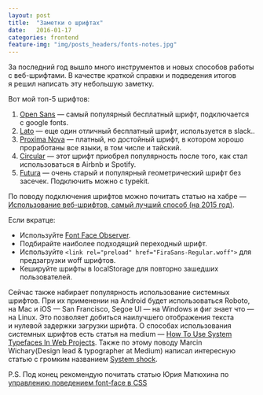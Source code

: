 ```yaml
---
layout: post
title:  "Заметки о шрифтах"
date:   2016-01-17
categories: frontend
feature-img: "img/posts_headers/fonts-notes.jpg"
---
```

За&nbsp;последний год вышло много инструментов и&nbsp;новых способов работы с&nbsp;веб-шрифтами. В&nbsp;качестве краткой справки и&nbsp;подведения итогов я&nbsp;решил написать эту небольшую заметку.

Вот мой топ-5&nbsp;шрифтов:

1. [Open Sans](https://www.google.com/fonts/specimen/Open+Sans)&nbsp;&mdash; самый популярный бесплатный шрифт, подключается с&nbsp;google fonts.
2. [Lato](https://www.google.com/fonts/specimen/Lato)&nbsp;&mdash; еще один отличный бесплатный шрифт, используется в&nbsp;slack..
3. [Proxima Nova](https://typekit.com/fonts/proxima-nova)&nbsp;&mdash; платный, но&nbsp;достойный шрифт, в&nbsp;котором хорошо проработаны все языки, в&nbsp;том числе и&nbsp;тайский.
4. [Circular](http://lineto.com/The+Fonts/Font+Categories/Text+Fonts/Circular/)&nbsp;&mdash; этот шрифт приобрел популярность после того, как стал использоваться в&nbsp;Airbnb и&nbsp;Spotify.
5. [Futura](https://typekit.com/fonts/futura-pt)&nbsp;&mdash; очень старый и&nbsp;популярный геометрический шрифт без засечек. Подключить можно с&nbsp;typekit.

По&nbsp;поводу подключения шрифтов можно почитать статью на&nbsp;хабре&nbsp;&mdash; [Использование веб-шрифтов, самый лучший способ (на&nbsp;2015 год)](http://habrahabr.ru/company/paysto/blog/268771/).

Если вкратце:

* Используйте [Font Face Observer](https://www.npmjs.com/package/font-face-observer).
* Подбирайте наиболее подходящий переходный шрифт.
* Используйте `<link rel="preload" href="FiraSans-Regular.woff">` для предзагрузки woff шрифтов.
* Кешируйте шрифты в&nbsp;localStorage для повторно зашедших пользователей.

Сейчас также набирает популярность использование системных шрифтов. При их&nbsp;применении на&nbsp;Android будет использоваться Roboto, на&nbsp;Mac и&nbsp;iOS&nbsp;&mdash; San Francisco, Segoe UI&nbsp;&mdash; на&nbsp;Windows и&nbsp;фиг знает что&nbsp;&mdash; на&nbsp;Linux. Это позволяет добиться наилучшего отображения текста и&nbsp;нулевой задержки загрузки шрифта. О&nbsp;способах использования системных шрифтов есть статья на&nbsp;medium&nbsp;&mdash; [How To&nbsp;Use System Typefaces In&nbsp;Web Projects](https://medium.com/mysmartprice-design/how-to-use-system-typefaces-in-web-projects-55e699d52fe6#.dd5865q8l). Также по&nbsp;этому поводу Marcin Wichary(Design lead &amp;&nbsp;typographer at&nbsp;Medium) написал интересную статью с&nbsp;громким названием [System shock](https://medium.com/designing-medium/system-shock-6b1dc6d6596f#.6u3gprtkn).

P.S. Под конец рекомендую почитать статью Юрия Матюхина&nbsp;по [управлению поведением font-face в&nbsp;CSS](https://ymatuhin.ru/front-end/loading-font-face-css/)
